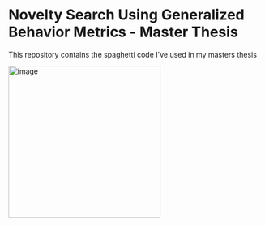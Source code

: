 # Novelty Search Using Generalized Behavior Metrics - Master Thesis
This repository contains the spaghetti code I've used in my masters thesis

<img src="policy_0.gif" alt="image" style="width:300px;height:auto;"> 


